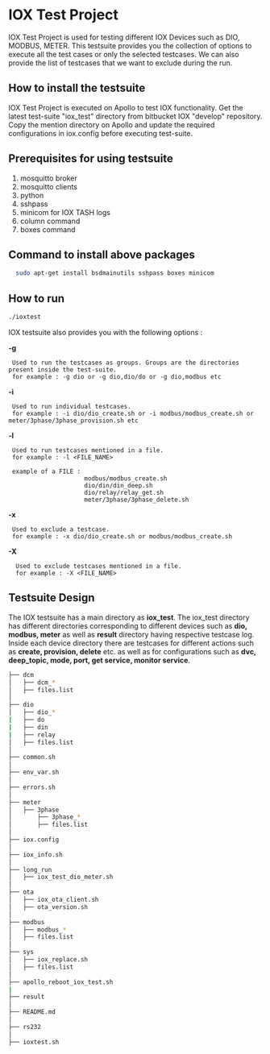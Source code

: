 # IOX Test Project

IOX Test Project is used for testing different IOX Devices such as DIO, MODBUS, METER.
This testsuite provides you the collection of options to execute all the test cases or only the selected testcases. We can also provide the list of testcases that we want to exclude during the run.


## How to install the testsuite

IOX Test Project is executed on Apollo to test IOX functionality. Get the latest test-suite "iox_test" directory from bitbucket IOX "develop" repository. Copy the mention directory on Apollo and update the required configurations in iox.config before executing test-suite.
  
## Prerequisites for using testsuite
  
 1. mosquitto broker
 2. mosquitto clients
 3. python
 4. sshpass
 5. minicom for IOX TASH logs
 6. column command
 7. boxes command
 
## Command to install above packages 
```bash
  sudo apt-get install bsdmainutils sshpass boxes minicom 
   ```
 
## How to run
```bash
./ioxtest
  ```
  
 IOX testsuite also provides you with the following options :
 
   **-g**
 
     Used to run the testcases as groups. Groups are the directories present inside the test-suite.
     for example : -g dio or -g dio,dio/do or -g dio,modbus etc
 
   **-i**
 
     Used to run individual testcases.
     for example : -i dio/dio_create.sh or -i modbus/modbus_create.sh or meter/3phase/3phase_provision.sh etc
 
   **-l**
 
     Used to run testcases mentioned in a file.
     for example : -l <FILE_NAME>
 
     example of a FILE :
                         modbus/modbus_create.sh
                         dio/din/din_deep.sh
                         dio/relay/relay_get.sh
                         meter/3phase/3phase_delete.sh
 
   **-x**
      
     Used to exclude a testcase.
     for example : -x dio/dio_create.sh or modbus/modbus_create.sh 
  
   **-X**
   
      Used to exclude testcases mentioned in a file.
      for example : -X <FILE_NAME>
      
## Testsuite Design 
The IOX testsuite has a main directory as **iox_test**.
The iox_test directory has different directories corresponding to different devices such as **dio, modbus, meter** as well as **result** directory having respective testcase log.
Inside each device directory there are testcases for different actions such as **create, provision, delete** etc. as well as for configurations such as **dvc, deep_topic, mode, port, get service, monitor service**.
    
```bash
├── dcm
│   ├── dcm_*
│   ├── files.list
│   
├── dio
│   ├── dio_*
|   ├── do
|   ├── din
|   ├── relay
│   ├── files.list
│
├── common.sh
│
├── env_var.sh
│
├── errors.sh
│
├── meter
│   ├── 3phase
│       ├── 3phase_*
│       ├── files.list 
│
├── iox.config
│
├── iox_info.sh
│
├── long_run
│   ├── iox_test_dio_meter.sh
│
├── ota
│   ├── iox_ota_client.sh
│   ├── ota_version.sh
│
├── modbus
│   ├── modbus_*
│   ├── files.list
│
├── sys
│   ├── iox_replace.sh
│   ├── files.list
│
├── apollo_reboot_iox_test.sh
|
├── result
│
├── README.md
│
├── rs232
│
├── ioxtest.sh
```
